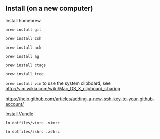 ## Install (on a new computer)

Install homebrew

`brew install git`

`brew install zsh`

`brew install ack`

`brew install ag`

`brew install ctags`

`brew install tree`

`brew install vim` to use the system clipboard, see http://vim.wikia.com/wiki/Mac_OS_X_clipboard_sharing

https://help.github.com/articles/adding-a-new-ssh-key-to-your-github-account/

[Install Vundle](https://github.com/VundleVim/Vundle.vim)

`ln dotfiles/vimrc .vimrc`

`ln dotfiles/zshrc .zshrc`
